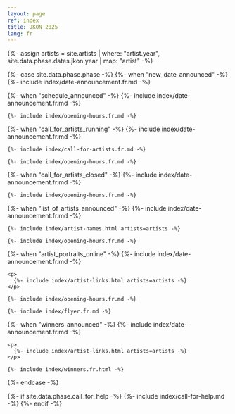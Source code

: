 ```yaml
---
layout: page
ref: index
title: JKON 2025
lang: fr
---
```


{%- assign artists = site.artists | where: "artist.year", site.data.phase.dates.jkon.year | map: "artist" -%}

{%- case site.data.phase.phase -%}
  {%- when "new_date_announced" -%}
    {%- include index/date-announcement.fr.md -%}

  {%- when "schedule_announced" -%}
    {%- include index/date-announcement.fr.md -%}

    {%- include index/opening-hours.fr.md -%}

  {%- when "call_for_artists_running" -%}
    {%- include index/date-announcement.fr.md -%}
    
    {%- include index/call-for-artists.fr.md -%}
    
    {%- include index/opening-hours.fr.md -%}

  {%- when "call_for_artists_closed" -%}
    {%- include index/date-announcement.fr.md -%}

    {%- include index/opening-hours.fr.md -%}

  {%- when "list_of_artists_announced" -%}
    {%- include index/date-announcement.fr.md -%}
    
    {%- include index/artist-names.html artists=artists -%}

    {%- include index/opening-hours.fr.md -%}
    
  {%- when "artist_portraits_online" -%}
    {%- include index/date-announcement.fr.md -%}

    <p>
      {%- include index/artist-links.html artists=artists -%}
    </p>

    {%- include index/opening-hours.fr.md -%}

    {%- include index/flyer.fr.md -%}

  {%- when "winners_announced" -%}
    {%- include index/date-announcement.fr.md -%}

    <p>
      {%- include index/artist-links.html artists=artists -%}
    </p>

    {%- include index/winners.fr.html -%}
{%- endcase -%}

{%- if site.data.phase.call_for_help -%}
  {%- include index/call-for-help.md -%}
{%- endif -%}
